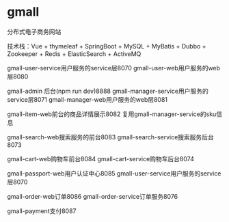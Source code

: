 # gmall
分布式电子商务网站

技术栈：Vue + thymeleaf + SpringBoot + MySQL + MyBatis + Dubbo + Zookeeper + Redis + ElasticSearch + ActiveMQ

gmall-user-service用户服务的service层8070
gmall-user-web用户服务的web层8080

gmall-admin 后台(npm run dev)8888
gmall-manager-service用户服务的service层8071
gmall-manager-web用户服务的web层8081

gmall-item-web前台的商品详情展示8082
复用gmall-manager-service的sku信息

gmall-search-web搜索服务的前台8083
gmall-search-service搜索服务后台8073

gmall-cart-web购物车前台8084
gmall-cart-service购物车后台8074

gmall-passport-web用户认证中心8085
gmall-user-service用户服务的service层8070

gmall-order-web订单8086
gmall-order-service订单服务8076

gmall-payment支付8087
